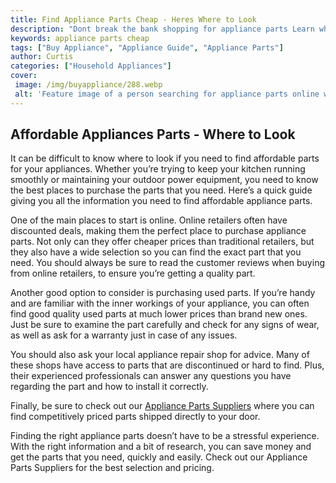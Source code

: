 ```yaml
---
title: Find Appliance Parts Cheap - Heres Where to Look
description: "Dont break the bank shopping for appliance parts Learn where to look for reasonably priced parts to help keep your appliances running"
keywords: appliance parts cheap
tags: ["Buy Appliance", "Appliance Guide", "Appliance Parts"]
author: Curtis
categories: ["Household Appliances"]
cover: 
 image: /img/buyappliance/288.webp
 alt: 'Feature image of a person searching for appliance parts online with text that reads Appliance parts cheap'
---
```

## Affordable Appliances Parts - Where to Look

It can be difficult to know where to look if you need to find affordable parts for your appliances. Whether you’re trying to keep your kitchen running smoothly or maintaining your outdoor power equipment, you need to know the best places to purchase the parts that you need. Here’s a quick guide giving you all the information you need to find affordable appliance parts.

One of the main places to start is online. Online retailers often have discounted deals, making them the perfect place to purchase appliance parts. Not only can they offer cheaper prices than traditional retailers, but they also have a wide selection so you can find the exact part that you need. You should always be sure to read the customer reviews when buying from online retailers, to ensure you’re getting a quality part.

Another good option to consider is purchasing used parts. If you’re handy and are familiar with the inner workings of your appliance, you can often find good quality used parts at much lower prices than brand new ones. Just be sure to examine the part carefully and check for any signs of wear, as well as ask for a warranty just in case of any issues.

You should also ask your local appliance repair shop for advice. Many of these shops have access to parts that are discontinued or hard to find. Plus, their experienced professionals can answer any questions you have regarding the part and how to install it correctly. 

Finally, be sure to check out our [Appliance Parts Suppliers](./pages/appliance-parts-suppliers/) where you can find competitively priced parts shipped directly to your door.

Finding the right appliance parts doesn’t have to be a stressful experience. With the right information and a bit of research, you can save money and get the parts that you need, quickly and easily. Check out our Appliance Parts Suppliers for the best selection and pricing.
